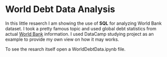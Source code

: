 # World Debt Data Analysis
In this little resaerch I am showing the use of **SQL** for analyzing World Bank dataset. 
I took a pretty famous topic and used global debt statistics from actual [World Bank](https://www.worldbank.org/en/search?q=world+debt) information.
I used DataCamp studying project as an example to provide my own view on how it may works.

To see the resarch itself open a WorldDebtData.ipynb file. 
